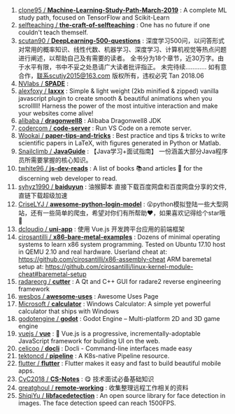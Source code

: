 1. [clone95 / **Machine-Learning-Study-Path-March-2019**](https://github.com/clone95/Machine-Learning-Study-Path-March-2019) : A complete ML study path, focused on TensorFlow and Scikit-Learn
1. [selfteaching / **the-craft-of-selfteaching**](https://github.com/selfteaching/the-craft-of-selfteaching) : One has no future if one couldn't teach themself.
1. [scutan90 / **DeepLearning-500-questions**](https://github.com/scutan90/DeepLearning-500-questions) : 深度学习500问，以问答形式对常用的概率知识、线性代数、机器学习、深度学习、计算机视觉等热点问题进行阐述，以帮助自己及有需要的读者。 全书分为18个章节，近30万字。由于水平有限，书中不妥之处恳请广大读者批评指正。 未完待续............ 如有意合作，联系scutjy2015@163.com 版权所有，违权必究 Tan 2018.06
1. [NVlabs / **SPADE**](https://github.com/NVlabs/SPADE) : 
1. [alexfoxy / **laxxx**](https://github.com/alexfoxy/laxxx) : Simple & light weight (2kb minified & zipped) vanilla javascript plugin to create smooth & beautiful animations when you scrolllll! Harness the power of the most intuitive interaction and make your websites come alive!
1. [alibaba / **dragonwell8**](https://github.com/alibaba/dragonwell8) : Alibaba Dragonwell8 JDK
1. [codercom / **code-server**](https://github.com/codercom/code-server) : Run VS Code on a remote server.
1. [Wookai / **paper-tips-and-tricks**](https://github.com/Wookai/paper-tips-and-tricks) : Best practice and tips & tricks to write scientific papers in LaTeX, with figures generated in Python or Matlab.
1. [Snailclimb / **JavaGuide**](https://github.com/Snailclimb/JavaGuide) : 【Java学习+面试指南】 一份涵盖大部分Java程序员所需要掌握的核心知识。
1. [twhite96 / **js-dev-reads**](https://github.com/twhite96/js-dev-reads) : A list of books 📚and articles 📝 for the discerning web developer to read.
1. [syhyz1990 / **baiduyun**](https://github.com/syhyz1990/baiduyun) : 油猴脚本 直接下载百度网盘和百度网盘分享的文件,直链下载超级加速
1. [CriseLYJ / **awesome-python-login-model**](https://github.com/CriseLYJ/awesome-python-login-model) : 😮python模拟登陆一些大型网站，还有一些简单的爬虫，希望对你们有所帮助❤️，如果喜欢记得给个star哦🌟
1. [dcloudio / **uni-app**](https://github.com/dcloudio/uni-app) : 使用 Vue.js 开发跨平台应用的前端框架
1. [cirosantilli / **x86-bare-metal-examples**](https://github.com/cirosantilli/x86-bare-metal-examples) : Dozens of minimal operating systems to learn x86 system programming. Tested on Ubuntu 17.10 host in QEMU 2.10 and real hardware. Userland cheat at: https://github.com/cirosantilli/x86-assembly-cheat ARM baremetal setup at: https://github.com/cirosantilli/linux-kernel-module-cheat#baremetal-setup
1. [radareorg / **cutter**](https://github.com/radareorg/cutter) : A Qt and C++ GUI for radare2 reverse engineering framework
1. [wesbos / **awesome-uses**](https://github.com/wesbos/awesome-uses) : Awesome Uses Page
1. [Microsoft / **calculator**](https://github.com/Microsoft/calculator) : Windows Calculator: A simple yet powerful calculator that ships with Windows
1. [godotengine / **godot**](https://github.com/godotengine/godot) : Godot Engine – Multi-platform 2D and 3D game engine
1. [vuejs / **vue**](https://github.com/vuejs/vue) : 🖖 Vue.js is a progressive, incrementally-adoptable JavaScript framework for building UI on the web.
1. [celicoo / **docli**](https://github.com/celicoo/docli) : Docli - Command-line interfaces made easy
1. [tektoncd / **pipeline**](https://github.com/tektoncd/pipeline) : A K8s-native Pipeline resource.
1. [flutter / **flutter**](https://github.com/flutter/flutter) : Flutter makes it easy and fast to build beautiful mobile apps.
1. [CyC2018 / **CS-Notes**](https://github.com/CyC2018/CS-Notes) : 😋 技术面试必备基础知识
1. [greatghoul / **remote-working**](https://github.com/greatghoul/remote-working) : 收集整理远程工作相关的资料
1. [ShiqiYu / **libfacedetection**](https://github.com/ShiqiYu/libfacedetection) : An open source library for face detection in images. The face detection speed can reach 1500FPS.
